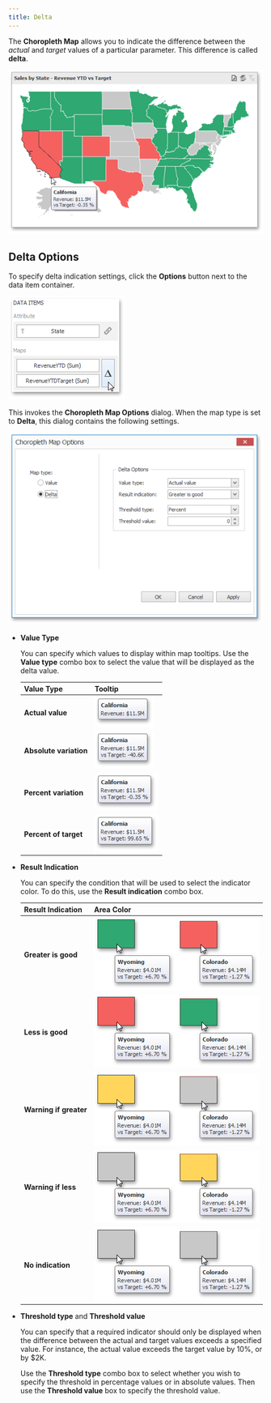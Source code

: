 ```yaml
---
title: Delta
---
```

The **Choropleth Map** allows you to indicate the difference between the _actual_ and _target_ values of a particular parameter. This difference is called **delta**.

![ChoroplethMap_DeltaSales](../../../../../images/Img22211.png)

## Delta Options
To specify delta indication settings, click the **Options** button next to the data item container.

![ChoroplethMap_Delta_OptionsButton](../../../../../images/Img22213.png)

This invokes the **Choropleth Map Options** dialog. When the map type is set to **Delta**, this dialog contains the following settings.

![ChoroplethMap_DeltaOptionsDialog](../../../../../images/Img22214.png)
* **Value Type**
	
	You can specify which values to display within map tooltips. Use the **Value type** combo box to select the value that will be displayed as the delta value.
	
	| Value Type | Tooltip |
	|---|---|
	| **Actual value** | ![Map_DeltaValueType_ActualValue](../../../../../images/Img22215.png) |
	| **Absolute variation** | ![Map_DeltaValueType_AbsoluteVariation](../../../../../images/Img22216.png) |
	| **Percent variation** | ![Map_DeltaValueType_PercentVariation](../../../../../images/Img22217.png) |
	| **Percent of target** | ![Map_DeltaValueType_PercentOfTarget](../../../../../images/Img22218.png) |
* **Result Indication**
	
	You can specify the condition that will be used to select the indicator color. To do this, use the **Result indication** combo box.
	
	| Result Indication | Area Color |
	|---|---|
	| **Greater is good** | ![Map_DeltaResultIndicaion_GreaterIsGood_1](../../../../../images/Img22221.png)![Map_DeltaResultIndicaion_GreaterIsGood_2](../../../../../images/Img22222.png) |
	| **Less is good** | ![Map_DeltaResultIndicaion_LessIsGood_1](../../../../../images/Img22223.png)![Map_DeltaResultIndicaion_LessIsGood_2](../../../../../images/Img22224.png) |
	| **Warning if greater** | ![Map_DeltaResultIndicaion_WarningIfGreater_1](../../../../../images/Img22225.png)![Map_DeltaResultIndicaion_WarningIfGreater_2](../../../../../images/Img22226.png) |
	| **Warning if less** | ![Map_DeltaResultIndicaion_WarningIfLess_1](../../../../../images/Img22227.png)![Map_DeltaResultIndicaion_WarningIfLess_2](../../../../../images/Img22228.png) |
	| **No indication** | ![Map_DeltaResultIndicaion_WarningIfLess_1](../../../../../images/Img22227.png)![Map_DeltaResultIndicaion_WarningIfGreater_2](../../../../../images/Img22226.png) |
* **Threshold type** and **Threshold value**
	
	You can specify that a required indicator should only be displayed when the difference between the actual and target values exceeds a specified value. For instance, the actual value exceeds the target value by 10%, or by $2K.
	
	Use the **Threshold type** combo box to select whether you wish to specify the threshold in percentage values or in absolute values. Then use the **Threshold value** box to specify the threshold value.